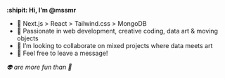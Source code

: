 **:shipit: Hi, I’m @mssmr**
- :art: Next.js > React > Tailwind.css > MongoDB
- :construction_worker: Passionate in web development, creative coding, data art & moving objects
- :space_invader: I’m looking to collaborate on mixed projects where data meets art
- :postal_horn: Feel free to leave a message!

*👽 are more fun than 👻*

<!---
mssmr/mssmr is a ✨ special ✨ repository because its `README.md` (this file) appears on your GitHub profile.
You can click the Preview link to take a look at your changes.
--->
